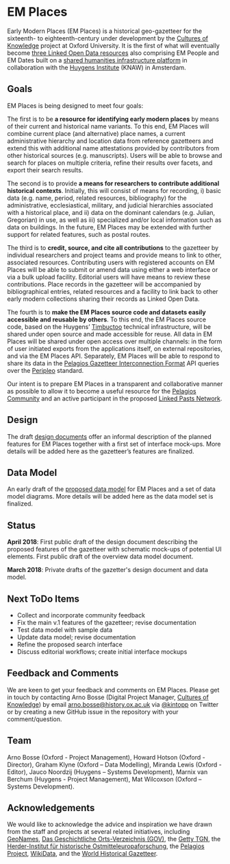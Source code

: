 # EM Places
Early Modern Places (EM Places) is a historical geo-gazetteer for the sixteenth- to eighteenth-century under development by the [Cultures of Knowledge][1] project at Oxford University. It is the first of what will eventually become [three Linked Open Data resources][2] also comprising EM People and EM Dates built on a [shared humanities infrastructure platform][3] in collaboration with the [Huygens Institute][4] (KNAW) in Amsterdam. 

## Goals
EM Places is being designed to meet four goals: 

The first is to be __a resource for identifying early modern places__ by means of their current and historical name variants. To this end, EM Places will combine current place (and alternative) place names, a current administrative hierarchy and location data from reference gazetteers and extend this with additional name attestations provided by contributors from other historical sources (e.g. manuscripts). Users will be able to browse and search for places on multiple criteria, refine their results over facets, and export their search results. 

The second is to provide __a means for researchers to contribute additional historical contexts__. Initially, this will consist of means for recording, i) basic data (e.g. name, period, related resources, bibliography) for the administrative, ecclesiastical, military, and judicial hierarchies associated with a historical place, and ii) data on the dominant calendars (e.g. Julian, Gregorian) in use, as well as iii) specialized and/or local information such as data on buildings. In the future, EM Places may be extended with further support for related features, such as postal routes.

The third is to __credit, source, and cite all contributions__ to the gazetteer by individual researchers and project teams and provide means to link to other, associated resources. Contributing users with registered accounts on EM Places will be able to submit or amend data using either a web interface or via a bulk upload facility. Editorial users will have means to review these contributions. Place records in the gazetteer will be accompanied by bibliographical entries, related resources and a facility to link back to other early modern collections sharing their records as Linked Open Data.

The fourth is to __make the EM Places source code and datasets easily accessible and reusable by others__. To this end, the EM Places source code, based on the Huygens’ [Timbuctoo][5] technical infrastructure, will be shared under open source and made accessible for reuse. All data in EM Places will be shared under open access over multiple channels: in the form of user initiated exports from the applications itself, on external repositories, and via the EM Places API. Separately, EM Places will be able to respond to share its data in the [Pelagios Gazetteer Interconnection Format][6] API queries over the [Peripleo][7] standard. 

Our intent is to prepare EM Places in a transparent and collaborative manner as possible to allow it to become a useful resource for the [Pelagios Community][8] and an active participant in the proposed [Linked Pasts Network][9].

## Design
The draft [design documents][10] offer an informal description of the planned features for EM Places together with a first set of interface mock-ups. More details will be added here as the gazetteer’s features are finalized.

## Data Model
An early draft of the [proposed data model][11] for EM Places and a set of data model diagrams. More details will be added here as the data model set is finalized.

## Status
**April 2018**: First public draft of the design document describing the proposed features of the gazetteer with schematic mock-ups of potential UI elements. First public draft of the overview data model document. 

**March 2018**: Private drafts of the gazetter's design document and data model.

## Next ToDo Items
- Collect and incorporate community feedback
- Fix the main v.1 features of the gazetteer; revise documentation
- Test data model with sample data
- Update data model; revise documentation
- Refine the proposed search interface
- Discuss editorial workflows; create initial interface mockups

## Feedback and Comments
We are keen to get your feedback and comments on EM Places. Please get in touch by contacting Arno Bosse (Digital Project Manager, [Cultures of Knowledge][12]) by email [arno.bosse@history.ox.ac.uk][13] via [@kintopp][14] on Twitter or by creating a new GitHub issue in the repository with your comment/question.

## Team
Arno Bosse (Oxford - Project Management), Howard Hotson (Oxford - Director), Graham Klyne (Oxford – Data Modelling), Miranda Lewis (Oxford - Editor), Jauco Noordzij (Huygens – Systems Development), Marnix van Berchum (Huygens - Project Management), Mat Wilcoxson (Oxford – Systems Development).

## Acknowledgements
We would like to acknowledge the advice and inspiration we have drawn from the staff and projects at several related initiatives, including [GeoNames][17], [Das Geschichtliche Orts-Verzeichnis (GOV)][15], the [Getty TGN][16], the [Herder-Institut für historische Ostmitteleuropaforschung][20], the [Pelagios Project][8], [WikiData][18], and the [World Historical Gazetteer][19].

[1]:	culturesofknowledge.org
[2]:	http://www.culturesofknowledge.org/?p=8455
[3]:	https://github.com/HuygensING/timbuctoo
[4]:	https://www.huygens.knaw.nl/?lang=en
[5]:	https://github.com/HuygensING/timbuctoo
[6]:	https://github.com/pelagios/pelagios-cookbook/wiki/Pelagios-Gazetteer-Interconnection-Format
[7]:	https://github.com/pelagios/peripleo
[8]:	http://commons.pelagios.org
[9]:	http://commons.pelagios.org/groups/linked-pasts/forum/topic/from-linking-places-to-a-linked-pasts-network/
[10]:	/design
[11]:	/models
[12]:	http://culturesofknowledge.org
[13]:	mailto:arno.bosse@history.ox.ac.uk
[14]:	http://twitter.com/kintopp
[15]:	http://gov.genealogy.net/search/index
[16]:	https://www.getty.edu/research/tools/vocabularies/tgn/
[17]:	http://geonames.org
[18]:	https://www.wikidata.org
[19]:	http://whgazetteer.org
[20]:	https://www.herder-institut.de/startseite.html

